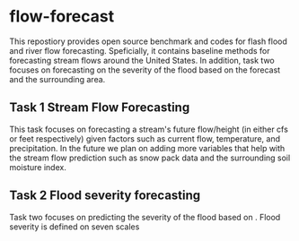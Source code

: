 # flow-forecast
This repostiory provides open source benchmark and codes for flash flood and river flow forecasting. Speficially, it contains baseline methods for forecasting stream flows around the United States. In addition, task two focuses on forecasting on the severity of the flood based on the forecast and the surrounding area. 

## Task 1 Stream Flow Forecasting 
This task focuses on forecasting a stream's future flow/height (in either cfs or feet respectively) given factors such as current flow, temperature, and precipitation. In the future we plan on adding more variables that help with the stream flow prediction such as snow pack data and the surrounding soil moisture index. 

## Task 2 Flood severity forecasting
Task two focuses on predicting the severity of the flood based on . Flood severity is defined on seven scales 
